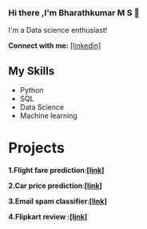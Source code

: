 ### Hi there ,I'm Bharathkumar M S 👋
I'm a Data science enthusiast!

**Connect with me:** [[linkedin]](https://www.linkedin.com/in/bharathkumar-m-s-1736221b0/)

## My Skills
- Python
- SQL
- Data Science
- Machine learning

# Projects
**1.Flight fare prediction**:**[[link]](https://web-production-cec8.up.railway.app/)**

**2.Car price prediction**:**[[link]](https://car-price-prediction-msb1.herokuapp.com/)**

**3.Email spam classifier**:**[[link]](https://email-spam-classifier-5.herokuapp.com/)**

**4.Flipkart review **:**[[link]](https://flipkart-review-scrapper5.herokuapp.com/)**







<!---
Bharathkumar-ms/Bharathkumar-ms is a ✨ special ✨ repository because its `README.md` (this file) appears on your GitHub profile.
You can click the Preview link to take a look at your changes.
--->
